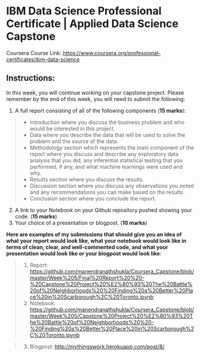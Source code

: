 # IBM Data Science Professional Certificate | Applied Data Science Capstone
Coursera Course Link: https://www.coursera.org/professional-certificates/ibm-data-science 

## Instructions: 
In this week, you will continue working on your capstone project. Please remember by the end of this week, you will need to submit the following:

1. A full report consisting of all of the following components (**15 marks**):
  > - Introduction where you discuss the business problem and who would be interested in this project.
  > - Data where you describe the data that will be used to solve the problem and the source of the data.
  > - Methodology section which represents the main component of the report where you discuss and describe any exploratory data analysis that you did, any inferential statistical testing that you performed, if any, and what machine learnings were used and why.
  > - Results section where you discuss the results.
  > - Discussion section where you discuss any observations you noted and any recommendations you can make based on the results.
  > - Conclusion section where you conclude the report.
2. A link to your Notebook on your Github repository pushed showing your code. (**15 marks**)
3. Your choice of a presentation or blogpost. (**10 marks**)

**Here are examples of my submissions that should give you an idea of what your report would look like, what your notebook would look like in terms of clean, clear, and well-commented code, and what your presentation would look like or your blogpost would look like**:

> 1. Report: https://github.com/manendranathshukla/Coursera_Capstone/blob/master/Week%205/Final%20Report%20%20-%20Capstone%20Project%20%E2%80%93%20The%20Battle%20of%20Neighborhoods%20%20Finding%20a%20Better%20Place%20in%20Scarborough%2C%20Toronto.ipynb
> 2. Notebook: https://github.com/manendranathshukla/Coursera_Capstone/blob/master/Week%205/Capstone%20Project%20%E2%80%93%20The%20Battle%20of%20Neighborhoods%20%20-%20Finding%20a%20Better%20Place%20in%20Scarborough%2C%20Toronto.ipynb

> 3. Blogpost: http://mythingswork.herokuapp.com/post/8/



